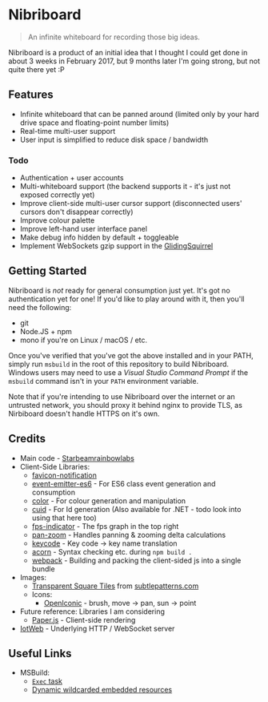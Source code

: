 # Nibriboard

> An infinite whiteboard for recording those big ideas.

Nibriboard is a product of an initial idea that I thought I could get done in about 3 weeks in February 2017, but 9 months later I'm going strong, but not quite there yet :P

## Features
 - Infinite whiteboard that can be panned around (limited only by your hard drive space and floating-point number limits)
 - Real-time multi-user support
 - User input is simplified to reduce disk space / bandwidth

### Todo
 - Authentication + user accounts
 - Multi-whiteboard support (the backend supports it - it's just not exposed correctly yet)
 - Improve client-side multi-user cursor support (disconnected users' cursors don't disappear correctly)
 - Improve colour palette
 - Improve left-hand user interface panel
 - Make debug info hidden by default + toggleable
 - Implement WebSockets gzip support in the [GlidingSquirrel](https://git.starbeamrainbowlabs.com/sbrl/GlidingSquirrel)


## Getting Started
Nibriboard is _not_ ready for general consumption just yet. It's got no authentication yet for one! If you'd like to play around with it, then you'll need the following:

 - git
 - Node.JS + npm
 - mono if you're on Linux / macOS / etc.
 
Once you've verified that you've got the above installed and in your PATH, simply run `msbuild` in the root of this repository to build Nibriboard. Windows users may need to use a _Visual Studio Command Prompt_ if the `msbuild` command isn't in your `PATH` environment variable.

Note that if you're intending to use Nibriboard over the internet or an untrusted network, you should proxy it behind nginx to provide TLS, as Nirbiboard doesn't handle HTTPS on it's own.


## Credits
 - Main code - [Starbeamrainbowlabs](https://starbeamrainbowlabs.com/)
 - Client-Side Libraries:
 	 - [favicon-notification](https://www.npmjs.com/package/favicon-notification)
 	 - [event-emitter-es6](https://www.npmjs.com/package/event-emitter-es6) - For ES6 class event generation and consumption
 	 - [color](https://www.npmjs.com/package/color) - For colour generation and manipulation
 	 - [cuid](https://www.npmjs.com/package/cuid) - For Id generation (Also available for .NET - todo look into using that here too)
 	 - [fps-indicator](https://www.npmjs.com/package/fps-indicator) - The fps graph in the top right
 	 - [pan-zoom](https://www.npmjs.com/package/pan-zoom) - Handles panning & zooming delta calculations
     - [keycode](https://www.npmjs.com/package/keycode) - Key code -> key name translation
 	 - [acorn](https://www.npmjs.com/package/acorn) - Syntax checking etc. during `npm build .`
 	 - [webpack](https://webpack.js.org/) - Building and packing the client-sided js into a single bundle
 - Images:
     - [Transparent Square Tiles](https://www.toptal.com/designers/subtlepatterns/transparent-square-tiles/) from [subtlepatterns.com](https://subtlepatterns.com/)
     - Icons:
         - [OpenIconic](https://useiconic.com/open) - brush, move -> pan, sun -> point
 - Future reference: Libraries I am considering
	 - [Paper.js](http://paperjs.org/) - Client-side rendering
 - [IotWeb](http://sensaura.org/pages/tools/iotweb/) - Underlying HTTP / WebSocket server


## Useful Links
 - MSBuild:
	 - [`Exec` task](https://docs.microsoft.com/en-gb/visualstudio/msbuild/exec-task)
	 - [Dynamic wildcarded embedded resources](https://ayende.com/blog/4446/how-to-setup-dynamic-groups-in-msbuild-without-visual-studio-ruining-them)